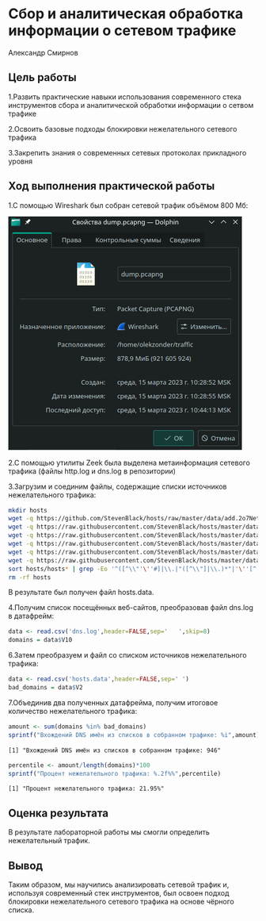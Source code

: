 # Сбор и аналитическая обработка информации о сетевом трафике
Александр Смирнов

## Цель работы

1.Развить практические навыки использования современного стека
инструментов сбора и аналитической обработки информации о сетвом трафике

2.Освоить базовые подходы блокировки нежелательного сетевого трафика

3.Закрепить знания о современных сетевых протоколах прикладного уровня

## Ход выполнения практической работы

1.C помощью Wireshark был собран сетевой трафик объёмом 800 Мб:

<img src="screenshots/1.png" class="quarto-discovered-preview-image"
data-fig-align="center" />

2.C помощью утилиты Zeek была выделена метаинформация сетевого трафика
(файлы http.log и dns.log в репозитории)

3.Загрузим и соединим файлы, содержащие списки источников нежелательного
трафика:

``` bash
mkdir hosts
wget -q https://github.com/StevenBlack/hosts/raw/master/data/add.2o7Net/hosts -O hosts/hosts.1
wget -q https://raw.githubusercontent.com/StevenBlack/hosts/master/data/KADhosts/hosts -O hosts/hosts.2
wget -q https://raw.githubusercontent.com/StevenBlack/hosts/master/data/yoyo.org/hosts -O hosts/hosts.3
wget -q https://raw.githubusercontent.com/StevenBlack/hosts/master/data/tiuxo/hosts -O hosts/hosts.4
wget -q https://raw.githubusercontent.com/StevenBlack/hosts/master/data/URLHaus/hosts -O hosts/hosts.5
wget -q https://raw.githubusercontent.com/StevenBlack/hosts/master/data/mvps.org/hosts -O hosts/hosts.6
sort hosts/hosts* | grep -Eo '^([^\\"'\''#]|\\.|"([^\\"]|\\.)*"|'\''[^'\'']*'\'')*' | uniq > hosts.data
rm -rf hosts
```

В результате был получен файл hosts.data.

4.Получим список посещённых веб-сайтов, преобразовав файл dns.log в
датафрейм:

``` r
data <- read.csv('dns.log',header=FALSE,sep='   ',skip=8)
domains = data$V10
```

6.Затем преобразуем и файл со списком источников нежелательного трафика:

``` r
data <- read.csv('hosts.data',header=FALSE,sep=' ')
bad_domains = data$V2
```

7.Объединив два полученных датафрейма, получим итоговое количество
нежелательного трафика:

``` r
amount <- sum(domains %in% bad_domains)
sprintf("Вхождений DNS имён из списков в собранном трафике: %i",amount)
```

    [1] "Вхождений DNS имён из списков в собранном трафике: 946"

``` r
percentile <- amount/length(domains)*100
sprintf("Процент нежелательного трафика: %.2f%%",percentile)
```

    [1] "Процент нежелательного трафика: 21.95%"

## Оценка результата

В результате лабораторной работы мы смогли определить нежелательный
трафик.

## Вывод

Таким образом, мы научились анализировать сетевой трафик и, используя
современный стек инструментов, был освоен подход блокировки
нежелательного сетевого трафика на основе чёрного списка.

